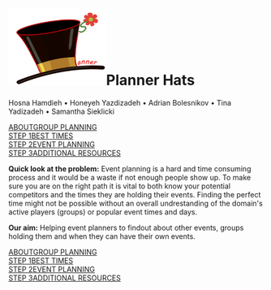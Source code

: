 <!DOCTYPE html>
<html lang="en">
<head>
	<title>Planner Hats</title>
	<meta charset="UTF-8">
	<meta name="keywords" content="event, plan, Meetup, Ottawa, visualization, data">
	<meta name="description" content="A Visualization tool to help you plan your next Meetup event.">
 	<meta name="viewport" content="width=device-width, initial-scale=1.0">
	<meta name="author" content="Planner Hats">
	<link rel="stylesheet" href="PlannerHatsStyle.css">
</head>
<body>
	<div class="grid-container">
	<div class="header">
		<h1><img id="logo" src="PlannerHatsLogo.png" alt="Planner Hats Logo" width="192.6" height="154.2">Planner Hats</h1>
		<p id="Team">Hosna Hamdieh &bull; Honeyeh Yazdizadeh &bull; Adrian Bolesnikov &bull; Tina Yadizadeh &bull; Samantha Sieklicki</p>
	</div>
	<div class="top">
		<p><a href="index.html">ABOUT</a><a href="Group.html">GROUP PLANNING<br />STEP 1</a><a href="EventTime.html">BEST TIMES<br />STEP 2</a><a href="Event.html">EVENT PLANNING<br />STEP 3</a><a href="Resources.html">ADDITIONAL RESOURCES</a></p>
	</div>
	<div class="main">
		<p> <b>Quick look at the problem:</b> Event planning is a hard and time consuming process and it would be a waste if not enough people show up. To make sure you are on the right path it is vital to both know your potential competitors and the times they are holding their events. Finding the perfect time might not be possible without an overall undrestanding of the domain's active players (groups) or popular event times and days.</p>
		<p> <b>Our aim:</b> Helping event planners to findout about other events, groups holding them and when they can have their own events.</p>
	</div>
	<div class="bottom">
		<p><a href="index.html">ABOUT</a><a href="Group.html">GROUP PLANNING<br />STEP 1</a><a href="EventTime.html">BEST TIMES<br />STEP 2</a><a href="Event.html">EVENT PLANNING<br />STEP 3</a><a href="Resources.html">ADDITIONAL RESOURCES</a></p>
	</div>
	</div>

</body>
</html>
